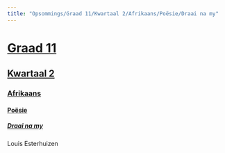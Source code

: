 ```yaml
---
title: "Opsommings/Graad 11/Kwartaal 2/Afrikaans/Poësie/Draai na my"
---
```

# [Graad 11](/gr11/)
## [Kwartaal 2](/gr11/kw2/)
### [Afrikaans](/gr11/kw2/afr)
#### [Poësie](/gr11/kw2/afr/poesie)
##### [Draai na my​](/gr11/kw2/afr/poesie/draai-na-my)
Louis Esterhuizen
######
